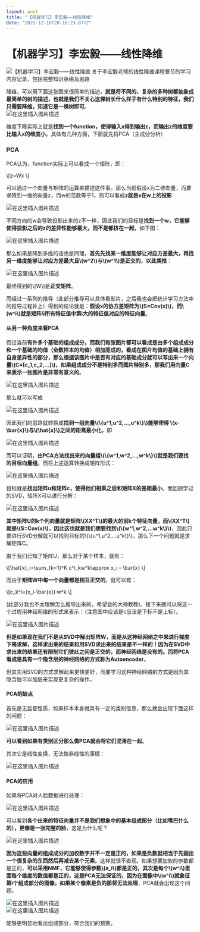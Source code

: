 ```yaml
---
layout: post
title: "【机器学习】李宏毅——线性降维"
date: "2022-12-16T20:16:23.877Z"
---
```

【机器学习】李宏毅——线性降维
===============

![【机器学习】李宏毅——线性降维](https://img2023.cnblogs.com/blog/2966067/202212/2966067-20221216192323228-382767304.png) 关于李宏毅老师的线性降维课程章节的学习内容记录，包括完整知识脉络及思路

降维，可以用下面这张图来很简单的描述，**就是将不同的、复杂的多种树都抽象成最简单的树的描述，也就是我们不关心这棵树长什么样子有什么特别的特征，我们只需要降维，知道它是一棵树即可**。  
![在这里插入图片描述](https://img-blog.csdnimg.cn/51dda2d2160e41d69960be3cd7395115.png#pic_center)

维度下降实际上就是**找到一个function，使得输入x得到输出z，而输出z的维度要比输入x的维度小**。具体有几种方面，下面就先将PCA（主成分分析）

### PCA

PCA认为，function实际上可以看成一个矩阵，即：

\\\[z=Wx \\\]

可以通过一个向量与矩阵的运算来描述这件事。那么当前假设x为二维向量，而要求降到一维的向量z，而w的范数等于1，则可以看成**z就是x在w上的投影**

![在这里插入图片描述](https://img-blog.csdnimg.cn/2808f5943f0e4b05953727193daec6d8.png#pic_center)

不同方向的w会导致投影出来的z不一样，因此我们的目标是**找到一个w，它能够使得投影之后的z的差异性能够最大，而不是都挤在一起**，如下图：

![在这里插入图片描述](https://img-blog.csdnimg.cn/edd7ea2b8ea641739d3d96ac940ddfc6.png#pic_center)

那么如果是降到多维的话也是同理，**首先先找某一维度能够让对应方差最大，再找另一维度能够让对应方差最大且\\(w^2\\)与\\(w^1\\)是正交的，以此类推**：

![在这里插入图片描述](https://img-blog.csdnimg.cn/5b2686272e6c436e9d4a6030eb0d53bc.png#pic_center)

最终得到的\\(W\\)是**正交矩阵**。

而经过一系列的推导（此部分推导可以具体看影片，之后我也会把统计学习方法中的推导过程补上）得到的结论就是：**假设x的协方差矩阵为\\(S=Cov(x)\\)，而\\(w^i\\)就是矩阵S所有特征值中第i大的特征值对应的特征向量**。

#### 从另一种角度来看PCA

假设当前**有许多个基础的组成成分，而我们每张图片都可以看成是由多个组成成分和一个基础的均值（全数样本的均值）相加而成的，看成在图片均值的基础上拥有自身差异性的部分，那么根据该图片中是否有对应的基础成分就可以写出来一个向量\\(C=\[c\_1,c\_2,...\]\\)，如果组成成分不是特别多而图片特别多，那我们用向量C来表示一张图片是非常有意义的**。

![在这里插入图片描述](https://img-blog.csdnimg.cn/f747c797cfa1476a94e3999343700fae.png#pic_center)

那么就可以写成

![在这里插入图片描述](https://img-blog.csdnimg.cn/8a1946b3fc3e42b298d30c75e06ee447.png#pic_center)

因此我们的思路就转换成**找到一组向量\\(\\{u^1,u^2,...,u^k\\}\\)能够使得 \\(x-\\bar{x}\\)与\\(\\hat{x}\\)之间的距离最小化**，即

![在这里插入图片描述](https://img-blog.csdnimg.cn/d1c11db978fe45589e5a395045c74f30.png#pic_center)

而可以证明，**由PCA方法找出来的向量组\\(\\{w^1,w^2,...,w^k\\}\\)就是我们要找的目标向量组**。而将上述运算转换成矩阵形式：

![在这里插入图片描述](https://img-blog.csdnimg.cn/6ab19efc8db341b393ebe0300d908b23.png#pic_center)

目标就是**找出矩阵u和矩阵c，使得他们相乘之后和矩阵X的差距最小**。而回顾学过的SVD，矩阵X可以进行分解：

![在这里插入图片描述](https://img-blog.csdnimg.cn/b9b67b807b024a2287525f82f271333c.png#pic_center)

**其中矩阵U的k个列向量就是矩阵\\(XX^T\\)的最大的前k个特征向量，而\\(XX^T\\)就是\\(S=Cov(x)\\)，因此这也就是我们想要找到\\(\\{w^1,w^2,...w^k\\}\\)**，因此只要进行SVD分解就可以找到目标的\\(\\{u^1,u^2,...u^k\\}\\)。那么下一个问题就是求解矩阵C。

由于我们已知了矩阵U，那么对于某个样本，就有：

\\\[\\hat{x}\_i=\\sum\_{k=1}^K c^i\_kw^k\\approx x\_i - \\bar{x} \\\]

而由于**矩阵W中每一个向量都是相互正交的**，就可以有：

\\\[c\_k^i=(x\_i-\\bar{x})·w^k \\\]

(此部分我也不太理解怎么推导出来的，希望会的大神教教)。接下来就可以将这一个过程用神经网络的形式来表示：（注意图中应该是c应该是下标不是上标）。

![在这里插入图片描述](https://img-blog.csdnimg.cn/8fb56fe5f9f74c849be2d7e057409d76.png#pic_center)

**但是如果现在我们不是从SVD中解出矩阵W，而是从这神经网络之中来进行梯度下降求解，这样求出来的结果和用SVD求出来的结果是不一样的！因为在SVD中求出来的结果还有限制它们彼此之间是正交的，而神经网络是没有的。而将PCA看成是具有一个隐含层的神经网络的方式称为Autoencoder**。

但其实用SVD的方式求解起来更快更好，而要学习这种神经网络的方式是因为其隐含层可以加层来实现更复杂的操作。

#### PCA的缺点

首先是无监督性质，如果样本本身就具有一定的类别信息，那么就会出现下面这样的问题：

![在这里插入图片描述](https://img-blog.csdnimg.cn/06d68d206a7e4683bd11ce7559ac9164.png#pic_center)

**可以看到如果有类别区分那么做PCA就会将它们混淆在一起**。

其次它是线性变换，无法做非线性的事情：

![在这里插入图片描述](https://img-blog.csdnimg.cn/bda4b47e43fa45edb55e6936a6472f94.png#pic_center)

#### PCA的应用

如果将PCA对人脸数据进行处理：

![在这里插入图片描述](https://img-blog.csdnimg.cn/2d7222e703e54c25813d2eb9c4318963.png#pic_center)

可以看到**各个出来的特征向量并不是我们想象中的基本组成部分（比如嘴巴什么的），更像是一张完整的脸**，这是为什么呢？

![在这里插入图片描述](https://img-blog.csdnimg.cn/743309e13560406dbc9b22717a2c6533.png#pic_center)

**因为这些向量的组成成分的加权数字并不一定是正的，如果是负数就相当于先画出一个很复杂的东西然后再减去某个元素**。这样就很不直观。如果想要加权的参数都是正的，**可以采用NMF，它能够使得参数\\(a\_i\\)都是正的，其次是每个\\(w^i\\)里面每个维度的数值都是正的，这是PCA无法保证的，因为在图像中\\(w^i\\)就象征第i个组成部分的图像，如果某个像素是负的那将无法处理**，PCA就会出现这个问题。

![在这里插入图片描述](https://img-blog.csdnimg.cn/0d00e703c05e4d1f853977c8f466ef36.png#pic_center)  
![在这里插入图片描述](https://img-blog.csdnimg.cn/73aab23da14d4ba7abc051ecdf005437.png#pic_center)

能够更明显地看出组成部分，符合我们的预期。